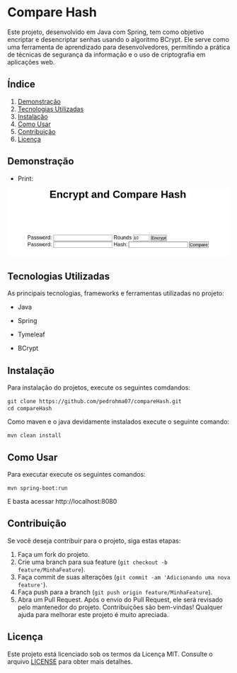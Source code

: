 # Compare Hash

Este projeto, desenvolvido em Java com Spring, tem como objetivo encriptar e desencriptar senhas usando o algoritmo BCrypt. Ele serve como uma ferramenta de aprendizado para desenvolvedores, permitindo a prática de técnicas de segurança da informação e o uso de criptografia em aplicações web.

## Índice

1. [Demonstração](#Demonstração)
2. [Tecnologias Utilizadas](#tecnologias-utilizadas)
3. [Instalação](#instalação)
4. [Como Usar](#como-usar)
5. [Contribuição](#contribuição)
6. [Licença](#licença)

## Demonstração

- Print:

<img src="/src/main/resources/print.png">

<a name="tecnologias-utilizadas"></a>

## Tecnologias Utilizadas

As principais tecnologias, frameworks e ferramentas utilizadas no projeto:

- Java

- Spring

- Tymeleaf

- BCrypt

  

## Instalação

Para instalação do projetos, execute os seguintes comdandos:

```
git clone https://github.com/pedrohma07/compareHash.git
cd compareHash
```
Como maven e o java devidamente instalados execute o seguinte comando:

```
mvn clean install
```


<a name="como-usar"></a>

## Como Usar

Para executar execute os seguintes comandos:

```
mvn spring-boot:run
```

E basta acessar http://localhost:8080

## Contribuição

Se você deseja contribuir para o projeto, siga estas etapas: 

1. Faça um fork do projeto. 
2. Crie uma branch para sua feature (`git checkout -b feature/MinhaFeature`). 
3. Faça commit de suas alterações (`git commit -am 'Adicionando uma nova feature'`).
4. Faça push para a branch (`git push origin feature/MinhaFeature`). 
5. Abra um Pull Request. Após o envio do Pull Request, ele será revisado pelo mantenedor do projeto. Contribuições são bem-vindas! Qualquer ajuda para melhorar este projeto é muito apreciada.

## Licença

Este projeto está licenciado sob os termos da Licença MIT. Consulte o arquivo [LICENSE](LICENSE) para obter mais detalhes.
